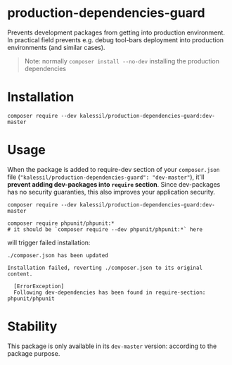 # production-dependencies-guard

Prevents development packages from getting into production environment. In practical field 
prevents e.g. debug tool-bars deployment into production environments (and similar cases).

> Note: normally `composer install --no-dev` installing the production dependencies

# Installation

`composer require --dev kalessil/production-dependencies-guard:dev-master`

# Usage

When the package is added to require-dev section of your `composer.json` file (`"kalessil/production-dependencies-guard": "dev-master"`),
it'll **prevent adding dev-packages into `require` section**. Since dev-packages has no security guaranties, this also 
improves your application security.

```
composer require --dev kalessil/production-dependencies-guard:dev-master

composer require phpunit/phpunit:*
# it should be `composer require --dev phpunit/phpunit:*` here
```

will trigger failed installation:

```
./composer.json has been updated

Installation failed, reverting ./composer.json to its original content.

  [ErrorException]
  Following dev-dependencies has been found in require-section: phpunit/phpunit
```

# Stability

This package is only available in its `dev-master` version: according to the package purpose.